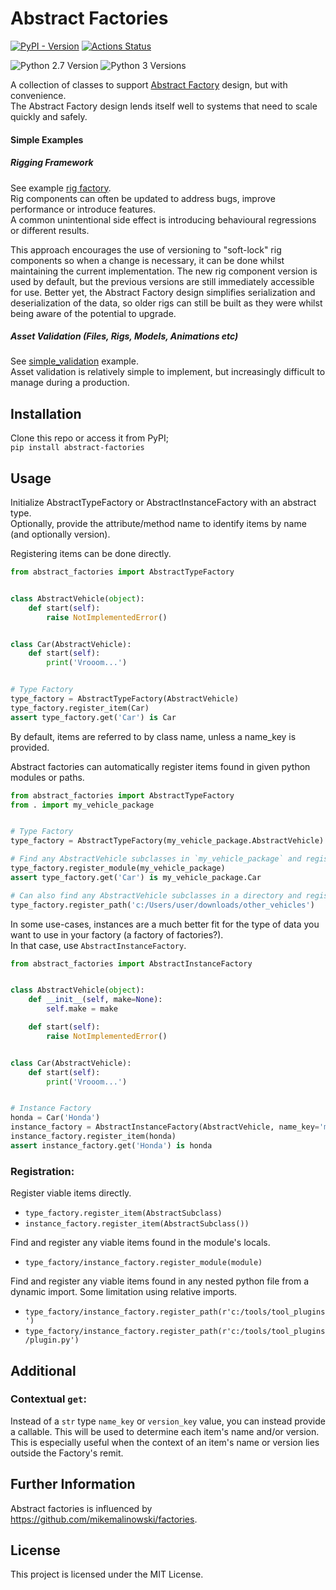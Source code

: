 # Abstract Factories 
[![PyPI - Version](https://img.shields.io/pypi/v/abstract-factories)](https://pypi.org/project/abstract-factories/) [![Actions Status](https://github.com/ldunham1/abstract_factories/actions/workflows/python-package.yml/badge.svg)](https://github.com/ldunham1/abstract_factories/actions)  

![Python 2.7 Version](https://img.shields.io/badge/python-2.7-blue)
![Python 3 Versions](https://img.shields.io/pypi/pyversions/pybadges.svg)

A collection of classes to support [Abstract Factory](https://refactoring.guru/design-patterns/abstract-factory) 
design, but with convenience.  
The Abstract Factory design lends itself well to systems that need to scale quickly and safely.  



#### Simple Examples

##### Rigging Framework
See example [rig factory](https://github.com/ldunham1/abstract_factories/tree/main/examples/rig_factory).  
Rig components can often be updated to address bugs, improve performance or introduce features.  
A common unintentional side effect is introducing behavioural regressions or different results.  

This approach encourages the use of versioning to "soft-lock" rig components so when a change is necessary, it 
can be done whilst maintaining the current implementation. The new rig component version is used by default, but 
the previous versions are still immediately accessible for use. 
Better yet, the Abstract Factory design simplifies serialization and deserialization of the data, so older 
rigs can still be built as they were whilst being aware of the potential to upgrade.


##### Asset Validation (Files, Rigs, Models, Animations etc)
See [simple_validation](https://github.com/ldunham1/abstract_factories/tree/main/examples/simple_validation) example.  
Asset validation is relatively simple to implement, but increasingly difficult to manage during a production.  



## Installation
Clone this repo or access it from PyPI;  
`pip install abstract-factories`


## Usage
Initialize AbstractTypeFactory or AbstractInstanceFactory with an abstract type.  
Optionally, provide the attribute/method name to identify items by name (and optionally version).

Registering items can be done directly.
```python
from abstract_factories import AbstractTypeFactory


class AbstractVehicle(object):
    def start(self):
        raise NotImplementedError()


class Car(AbstractVehicle):
    def start(self):
        print('Vrooom...')


# Type Factory
type_factory = AbstractTypeFactory(AbstractVehicle)
type_factory.register_item(Car)
assert type_factory.get('Car') is Car
```

By default, items are referred to by class name, unless a name_key is provided.


Abstract factories can automatically register items found in given python modules or paths.
```python
from abstract_factories import AbstractTypeFactory
from . import my_vehicle_package


# Type Factory
type_factory = AbstractTypeFactory(my_vehicle_package.AbstractVehicle)

# Find any AbstractVehicle subclasses in `my_vehicle_package` and register them.
type_factory.register_module(my_vehicle_package)
assert type_factory.get('Car') is my_vehicle_package.Car

# Can also find any AbstractVehicle subclasses in a directory and register those too.
type_factory.register_path('c:/Users/user/downloads/other_vehicles')
```


In some use-cases, instances are a much better fit for the type of data you want to use in your factory (a factory of factories?).  
In that case, use `AbstractInstanceFactory`.
```python
from abstract_factories import AbstractInstanceFactory


class AbstractVehicle(object):
    def __init__(self, make=None):
        self.make = make

    def start(self):
        raise NotImplementedError()


class Car(AbstractVehicle):
    def start(self):
        print('Vrooom...')


# Instance Factory
honda = Car('Honda')
instance_factory = AbstractInstanceFactory(AbstractVehicle, name_key='make')
instance_factory.register_item(honda)
assert instance_factory.get('Honda') is honda
```

### Registration:
Register viable items directly.
- `type_factory.register_item(AbstractSubclass)`
- `instance_factory.register_item(AbstractSubclass())`

Find and register any viable items found in the module's locals.
- `type_factory/instance_factory.register_module(module)`  

Find and register any viable items found in any nested python file from a dynamic 
import. Some limitation using relative imports.  
- `type_factory/instance_factory.register_path(r'c:/tools/tool_plugins')`
- `type_factory/instance_factory.register_path(r'c:/tools/tool_plugins/plugin.py')`


## Additional

### Contextual `get`:
Instead of a `str` type `name_key` or `version_key` value, you can instead provide a callable. This will be used to 
determine each item's name and/or version.  
This is especially useful when the context of an item's name or version lies outside the Factory's remit.  


## Further Information
Abstract factories is influenced by https://github.com/mikemalinowski/factories.


## License
This project is licensed under the MIT License.
